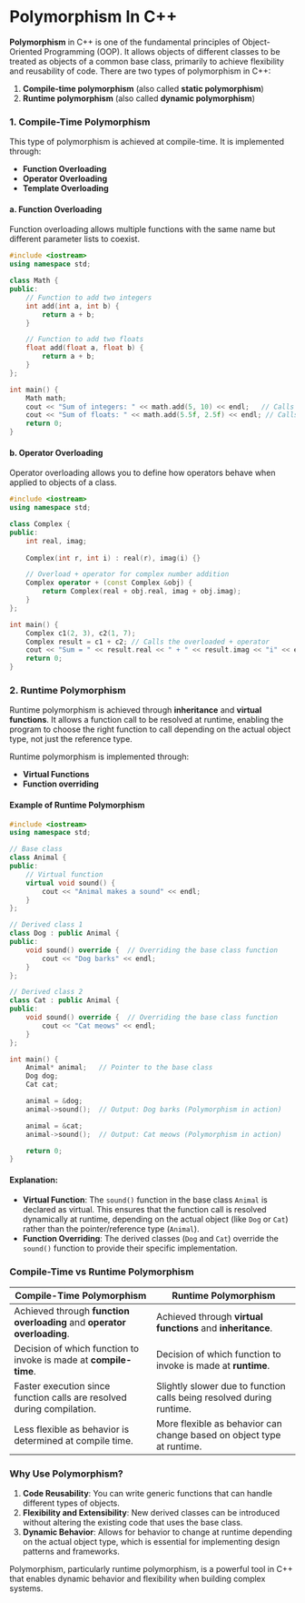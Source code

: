 # Polymorphism In C++

**Polymorphism** in C++ is one of the fundamental principles of Object-Oriented Programming (OOP). It allows objects of different classes to be treated as objects of a common base class, primarily to achieve flexibility and reusability of code. There are two types of polymorphism in C++:

1. **Compile-time polymorphism** (also called **static polymorphism**)
2. **Runtime polymorphism** (also called **dynamic polymorphism**)

### 1. **Compile-Time Polymorphism**
This type of polymorphism is achieved at compile-time. It is implemented through:
- **Function Overloading**
- **Operator Overloading**
- **Template Overloading**

#### a. Function Overloading
Function overloading allows multiple functions with the same name but different parameter lists to coexist.

```cpp
#include <iostream>
using namespace std;

class Math {
public:
    // Function to add two integers
    int add(int a, int b) {
        return a + b;
    }

    // Function to add two floats
    float add(float a, float b) {
        return a + b;
    }
};

int main() {
    Math math;
    cout << "Sum of integers: " << math.add(5, 10) << endl;   // Calls the int version
    cout << "Sum of floats: " << math.add(5.5f, 2.5f) << endl; // Calls the float version
    return 0;
}
```

#### b. Operator Overloading
Operator overloading allows you to define how operators behave when applied to objects of a class.

```cpp
#include <iostream>
using namespace std;

class Complex {
public:
    int real, imag;
    
    Complex(int r, int i) : real(r), imag(i) {}

    // Overload + operator for complex number addition
    Complex operator + (const Complex &obj) {
        return Complex(real + obj.real, imag + obj.imag);
    }
};

int main() {
    Complex c1(2, 3), c2(1, 7);
    Complex result = c1 + c2; // Calls the overloaded + operator
    cout << "Sum = " << result.real << " + " << result.imag << "i" << endl;
    return 0;
}
```

### 2. **Runtime Polymorphism**
Runtime polymorphism is achieved through **inheritance** and **virtual functions**. It allows a function call to be resolved at runtime, enabling the program to choose the right function to call depending on the actual object type, not just the reference type.

Runtime polymorphism is implemented through:
- **Virtual Functions**
- **Function overriding**

#### Example of Runtime Polymorphism
```cpp
#include <iostream>
using namespace std;

// Base class
class Animal {
public:
    // Virtual function
    virtual void sound() {
        cout << "Animal makes a sound" << endl;
    }
};

// Derived class 1
class Dog : public Animal {
public:
    void sound() override {  // Overriding the base class function
        cout << "Dog barks" << endl;
    }
};

// Derived class 2
class Cat : public Animal {
public:
    void sound() override {  // Overriding the base class function
        cout << "Cat meows" << endl;
    }
};

int main() {
    Animal* animal;   // Pointer to the base class
    Dog dog;
    Cat cat;

    animal = &dog;
    animal->sound();  // Output: Dog barks (Polymorphism in action)

    animal = &cat;
    animal->sound();  // Output: Cat meows (Polymorphism in action)

    return 0;
}
```

#### Explanation:
- **Virtual Function**: The `sound()` function in the base class `Animal` is declared as virtual. This ensures that the function call is resolved dynamically at runtime, depending on the actual object (like `Dog` or `Cat`) rather than the pointer/reference type (`Animal`).
- **Function Overriding**: The derived classes (`Dog` and `Cat`) override the `sound()` function to provide their specific implementation.

### Compile-Time vs Runtime Polymorphism

| **Compile-Time Polymorphism**                        | **Runtime Polymorphism**                            |
|------------------------------------------------------|-----------------------------------------------------|
| Achieved through **function overloading** and **operator overloading**. | Achieved through **virtual functions** and **inheritance**. |
| Decision of which function to invoke is made at **compile-time**. | Decision of which function to invoke is made at **runtime**. |
| Faster execution since function calls are resolved during compilation. | Slightly slower due to function calls being resolved during runtime. |
| Less flexible as behavior is determined at compile time. | More flexible as behavior can change based on object type at runtime. |

### Why Use Polymorphism?
1. **Code Reusability**: You can write generic functions that can handle different types of objects.
2. **Flexibility and Extensibility**: New derived classes can be introduced without altering the existing code that uses the base class.
3. **Dynamic Behavior**: Allows for behavior to change at runtime depending on the actual object type, which is essential for implementing design patterns and frameworks.

Polymorphism, particularly runtime polymorphism, is a powerful tool in C++ that enables dynamic behavior and flexibility when building complex systems.